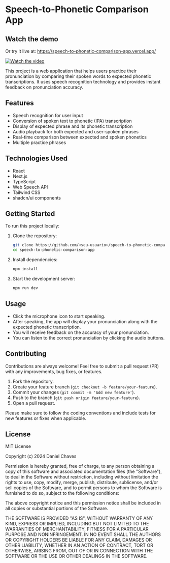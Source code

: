 # Speech-to-Phonetic Comparison App

## Watch the demo

Or try it live at: https://speech-to-phonetic-comparison-app.vercel.app/

[![Watch the video](https://img.youtube.com/vi/jMAuw9yMWcM/hqdefault.jpg)](https://www.youtube.com/watch?v=jMAuw9yMWcM)

This project is a web application that helps users practice their pronunciation by comparing their spoken words to expected phonetic transcriptions. It uses speech recognition technology and provides instant feedback on pronunciation accuracy.

## Features

- Speech recognition for user input
- Conversion of spoken text to phonetic (IPA) transcription
- Display of expected phrase and its phonetic transcription
- Audio playback for both expected and user-spoken phrases
- Real-time comparison between expected and spoken phonetics
- Multiple practice phrases

## Technologies Used

- React
- Next.js
- TypeScript
- Web Speech API
- Tailwind CSS
- shadcn/ui components

## Getting Started

To run this project locally:

1. Clone the repository:

    ```bash
    git clone https://github.com/<seu-usuario>/speech-to-phonetic-comparison-app.git
    cd speech-to-phonetic-comparison-app
    ```

2. Install dependencies:

    ```bash
    npm install
    ```

3. Start the development server:

    ```bash
    npm run dev
    ```

## Usage

- Click the microphone icon to start speaking.
- After speaking, the app will display your pronunciation along with the expected phonetic transcription.
- You will receive feedback on the accuracy of your pronunciation.
- You can listen to the correct pronunciation by clicking the audio buttons.

## Contributing

Contributions are always welcome! Feel free to submit a pull request (PR) with any improvements, bug fixes, or features.

1. Fork the repository.
2. Create your feature branch (`git checkout -b feature/your-feature`).
3. Commit your changes (`git commit -m 'Add new feature'`).
4. Push to the branch (`git push origin feature/your-feature`).
5. Open a pull request.

Please make sure to follow the coding conventions and include tests for new features or fixes when applicable.

## License

MIT License

Copyright (c) 2024 Daniel Chaves

Permission is hereby granted, free of charge, to any person obtaining a copy
of this software and associated documentation files (the "Software"), to deal
in the Software without restriction, including without limitation the rights
to use, copy, modify, merge, publish, distribute, sublicense, and/or sell
copies of the Software, and to permit persons to whom the Software is
furnished to do so, subject to the following conditions:

The above copyright notice and this permission notice shall be included in all
copies or substantial portions of the Software.

THE SOFTWARE IS PROVIDED "AS IS", WITHOUT WARRANTY OF ANY KIND, EXPRESS OR
IMPLIED, INCLUDING BUT NOT LIMITED TO THE WARRANTIES OF MERCHANTABILITY,
FITNESS FOR A PARTICULAR PURPOSE AND NONINFRINGEMENT. IN NO EVENT SHALL THE
AUTHORS OR COPYRIGHT HOLDERS BE LIABLE FOR ANY CLAIM, DAMAGES OR OTHER
LIABILITY, WHETHER IN AN ACTION OF CONTRACT, TORT OR OTHERWISE, ARISING FROM,
OUT OF OR IN CONNECTION WITH THE SOFTWARE OR THE USE OR OTHER DEALINGS IN THE
SOFTWARE.
